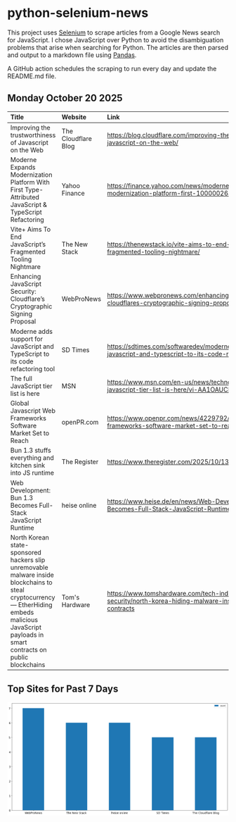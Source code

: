 # python-selenium-news

This project uses [Selenium](https://www.seleniumhq.org/) to scrape articles from a Google News search for JavaScript.
I chose JavaScript over Python to avoid the disambiguation problems that arise when searching for Python.
The articles are then parsed and output to a markdown file using [Pandas](https://pandas.pydata.org/).

A GitHub action schedules the scraping to run every day and update the README.md file.

## Monday October 20 2025


| Title                                                                                                                                                                                                | Website             | Link                                                                                                                   |
|:-----------------------------------------------------------------------------------------------------------------------------------------------------------------------------------------------------|:--------------------|:-----------------------------------------------------------------------------------------------------------------------|
| Improving the trustworthiness of Javascript on the Web                                                                                                                                               | The Cloudflare Blog | https://blog.cloudflare.com/improving-the-trustworthiness-of-javascript-on-the-web/                                    |
| Moderne Expands Modernization Platform With First Type-Attributed JavaScript & TypeScript Refactoring                                                                                                | Yahoo Finance       | https://finance.yahoo.com/news/moderne-expands-modernization-platform-first-100000264.html                             |
| Vite+ Aims To End JavaScript’s Fragmented Tooling Nightmare                                                                                                                                          | The New Stack       | https://thenewstack.io/vite-aims-to-end-javascripts-fragmented-tooling-nightmare/                                      |
| Enhancing JavaScript Security: Cloudflare’s Cryptographic Signing Proposal                                                                                                                           | WebProNews          | https://www.webpronews.com/enhancing-javascript-security-cloudflares-cryptographic-signing-proposal/                   |
| Moderne adds support for JavaScript and TypeScript to its code refactoring tool                                                                                                                      | SD Times            | https://sdtimes.com/softwaredev/moderne-adds-support-for-javascript-and-typescript-to-its-code-refactoring-tool/       |
| The full JavaScript tier list is here                                                                                                                                                                | MSN                 | https://www.msn.com/en-us/news/technology/the-full-javascript-tier-list-is-here/vi-AA1OAUCD                            |
| Global Javascript Web Frameworks Software Market Set to Reach                                                                                                                                        | openPR.com          | https://www.openpr.com/news/4229792/global-javascript-web-frameworks-software-market-set-to-reach                      |
| Bun 1.3 stuffs everything and kitchen sink into JS runtime                                                                                                                                           | The Register        | https://www.theregister.com/2025/10/13/bun_13_full_of_features/                                                        |
| Web Development: Bun 1.3 Becomes Full-Stack JavaScript Runtime                                                                                                                                       | heise online        | https://www.heise.de/en/news/Web-Development-Bun-1-3-Becomes-Full-Stack-JavaScript-Runtime-10759717.html               |
| North Korean state-sponsored hackers slip unremovable malware inside blockchains to steal cryptocurrency — EtherHiding embeds malicious JavaScript payloads in smart contracts on public blockchains | Tom's Hardware      | https://www.tomshardware.com/tech-industry/cyber-security/north-korea-hiding-malware-inside-blockchain-smart-contracts |
## Top Sites for Past 7 Days

![Graph of Top Sites](https://raw.githubusercontent.com/dan-mba/python-selenium-news/main/last-week.png)
